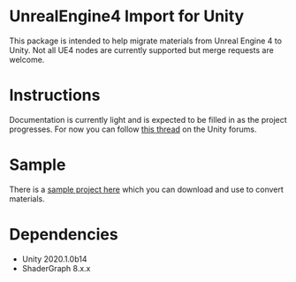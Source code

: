 # UnrealEngine4 Import for Unity
This package is intended to help migrate materials from Unreal Engine 4 to Unity. Not all UE4 nodes are currently supported but merge requests are welcome.

# Instructions
Documentation is currently light and is expected to be filled in as the project progresses. For now you can follow [this thread](https://forum.unity.com/threads/wip-tool-for-converting-ue4-materials-to-shadergraph.771854) on the Unity forums.

# Sample
There is a [sample project here](https://github.com/iainmckay/unity-unreal-converter-example) which you can download and use to convert materials.

# Dependencies
 - Unity 2020.1.0b14
 - ShaderGraph 8.x.x

